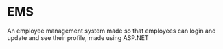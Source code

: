 # EMS
An employee management system made so that employees can login and update and see their profile, made using ASP.NET
